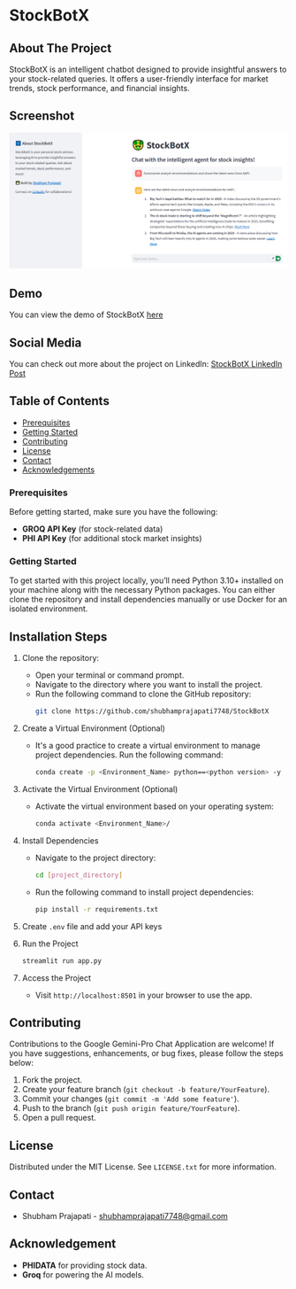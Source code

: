 # StockBotX

## About The Project

StockBotX is an intelligent chatbot designed to provide insightful answers to your stock-related queries. It offers a user-friendly interface for market trends, stock performance, and financial insights.

## Screenshot

![StockBotX](stockbotX.png)

## Demo

You can view the demo of StockBotX [here](https://vimeo.com/1042608166)

## Social Media

You can check out more about the project on LinkedIn: [StockBotX LinkedIn Post](https://www.linkedin.com/posts/shubhamprajapati7748_ai-stockbotx-agenticai-activity-7278757239966867456-pVSh/)

## Table of Contents

- [Prerequisites](#prerequisites)
- [Getting Started](#getting-started)
- [Contributing](#contributing)
- [License](#license)
- [Contact](#contact)
- [Acknowledgements](#acknowledgements)

### Prerequisites

Before getting started, make sure you have the following:

- **GROQ API Key** (for stock-related data)
- **PHI API Key** (for additional stock market insights)

### Getting Started

To get started with this project locally, you’ll need Python 3.10+ installed on your machine along with the necessary Python packages. You can either clone the repository and install dependencies manually or use Docker for an isolated environment.

## Installation Steps

1. Clone the repository:

   - Open your terminal or command prompt.
   - Navigate to the directory where you want to install the project.
   - Run the following command to clone the GitHub repository:
     ```bash
     git clone https://github.com/shubhamprajapati7748/StockBotX
     ```

2. Create a Virtual Environment (Optional)

   - It's a good practice to create a virtual environment to manage project dependencies. Run the following command:
     ```bash
     conda create -p <Environment_Name> python==<python version> -y
     ```

3. Activate the Virtual Environment (Optional)

   - Activate the virtual environment based on your operating system:
     ```bash
     conda activate <Environment_Name>/
     ```

4. Install Dependencies

   - Navigate to the project directory:
     ```bash
     cd [project_directory]
     ```
   - Run the following command to install project dependencies:
     ```bash
     pip install -r requirements.txt
     ```

5. Create `.env` file and add your API keys

6. Run the Project

   ```bash
   streamlit run app.py
   ```

7. Access the Project
   - Visit `http://localhost:8501` in your browser to use the app.

## Contributing

Contributions to the Google Gemini-Pro Chat Application are welcome! If you have suggestions, enhancements, or bug fixes, please follow the steps below:

1. Fork the project.
2. Create your feature branch (`git checkout -b feature/YourFeature`).
3. Commit your changes (`git commit -m 'Add some feature'`).
4. Push to the branch (`git push origin feature/YourFeature`).
5. Open a pull request.

## License

Distributed under the MIT License. See `LICENSE.txt` for more information.

## Contact

- Shubham Prajapati - [shubhamprajapati7748@gmail.com](mailto:shubhamprajapati7748@gmail.com)

## Acknowledgement

- **PHIDATA** for providing stock data.
- **Groq** for powering the AI models.
